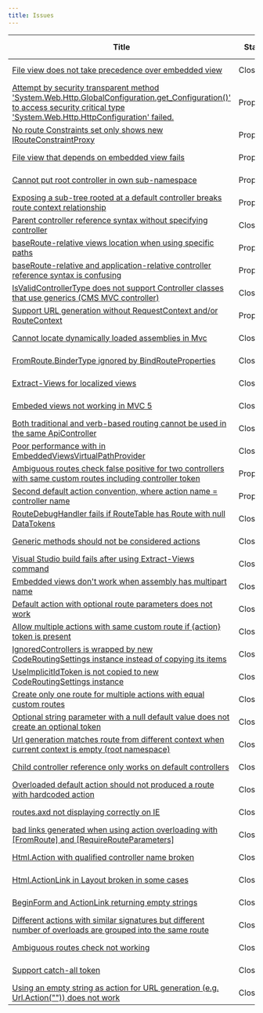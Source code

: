 ```yaml
---
title: Issues
---
```

<table>
   <thead>
      <tr>
         <th>Title</th>
         <th>Status</th>
         <th>Last activity</th>
      </tr>
   </thead>
   <tbody>
      <tr>
         <td><a href="1167.html">File view does not take precedence over embedded view</a></td>
         <td>Closed</td>
         <td>
            <time datetime="2016-01-08T13:06:50.72-08:00" title="2016-01-08T13:06:50.72-08:00">January 8, 2016</time>
         </td>
      </tr>
      <tr>
         <td><a href="1166.html">Attempt by security transparent method 'System.Web.Http.GlobalConfiguration.get_Configuration()'
               to access security critical type 'System.Web.Http.HttpConfiguration' failed.</a></td>
         <td>Proposed</td>
         <td>
            <time datetime="2015-12-07T11:30:41.46-08:00" title="2015-12-07T11:30:41.46-08:00">December 7, 2015</time>
         </td>
      </tr>
      <tr>
         <td><a href="1165.html">No route Constraints set only shows new  IRouteConstraintProxy</a></td>
         <td>Proposed</td>
         <td>
            <time datetime="2015-07-02T07:25:23.453-07:00" title="2015-07-02T07:25:23.453-07:00">July 2, 2015</time>
         </td>
      </tr>
      <tr>
         <td><a href="1164.html">File view that depends on embedded view fails</a></td>
         <td>Proposed</td>
         <td>
            <time datetime="2014-12-18T18:18:47.563-08:00" title="2014-12-18T18:18:47.563-08:00">December 18, 2014</time>
         </td>
      </tr>
      <tr>
         <td><a href="1163.html">Cannot put root controller in own sub-namespace</a></td>
         <td>Proposed</td>
         <td>
            <time datetime="2014-12-11T11:01:12.37-08:00" title="2014-12-11T11:01:12.37-08:00">December 11, 2014</time>
         </td>
      </tr>
      <tr>
         <td><a href="1162.html">Exposing a sub-tree rooted at a default controller breaks route context relationship</a></td>
         <td>Proposed</td>
         <td>
            <time datetime="2014-12-11T10:58:04.047-08:00" title="2014-12-11T10:58:04.047-08:00">December 11, 2014</time>
         </td>
      </tr>
      <tr>
         <td><a href="1161.html">Parent controller reference syntax without specifying controller</a></td>
         <td>Closed</td>
         <td>
            <time datetime="2017-12-11T02:15:56.247-08:00" title="2017-12-11T02:15:56.247-08:00">December 11, 2017</time>
         </td>
      </tr>
      <tr>
         <td><a href="1160.html">baseRoute-relative views location when using specific paths</a></td>
         <td>Proposed</td>
         <td>
            <time datetime="2014-09-06T14:47:05.357-07:00" title="2014-09-06T14:47:05.357-07:00">September 6, 2014</time>
         </td>
      </tr>
      <tr>
         <td><a href="1159.html">baseRoute-relative and application-relative controller reference syntax is confusing</a></td>
         <td>Proposed</td>
         <td>
            <time datetime="2014-08-21T21:36:08.123-07:00" title="2014-08-21T21:36:08.123-07:00">August 21, 2014</time>
         </td>
      </tr>
      <tr>
         <td><a href="1158.html">IsValidControllerType does not support Controller classes that use generics (CMS MVC
               controller)</a></td>
         <td>Closed</td>
         <td>
            <time datetime="2014-08-30T22:12:50.543-07:00" title="2014-08-30T22:12:50.543-07:00">August 30, 2014</time>
         </td>
      </tr>
      <tr>
         <td><a href="1157.html">Support URL generation without RequestContext and/or RouteContext</a></td>
         <td>Proposed</td>
         <td>
            <time datetime="2015-10-13T04:52:20.72-07:00" title="2015-10-13T04:52:20.72-07:00">October 13, 2015</time>
         </td>
      </tr>
      <tr>
         <td><a href="1156.html">Cannot locate dynamically loaded assemblies in Mvc</a></td>
         <td>Closed</td>
         <td>
            <time datetime="2017-12-11T02:15:56.247-08:00" title="2017-12-11T02:15:56.247-08:00">December 11, 2017</time>
         </td>
      </tr>
      <tr>
         <td><a href="1155.html">FromRoute.BinderType ignored by BindRouteProperties</a></td>
         <td>Closed</td>
         <td>
            <time datetime="2017-12-11T02:15:56.247-08:00" title="2017-12-11T02:15:56.247-08:00">December 11, 2017</time>
         </td>
      </tr>
      <tr>
         <td><a href="1154.html">Extract-Views for localized views</a></td>
         <td>Closed</td>
         <td>
            <time datetime="2017-12-11T02:15:56.247-08:00" title="2017-12-11T02:15:56.247-08:00">December 11, 2017</time>
         </td>
      </tr>
      <tr>
         <td><a href="1153.html">Embeded views not working in MVC 5</a></td>
         <td>Closed</td>
         <td>
            <time datetime="2017-12-11T02:15:56.247-08:00" title="2017-12-11T02:15:56.247-08:00">December 11, 2017</time>
         </td>
      </tr>
      <tr>
         <td><a href="1152.html">Both traditional and verb-based routing cannot be used in the same ApiController</a></td>
         <td>Closed</td>
         <td>
            <time datetime="2017-12-11T02:15:56.247-08:00" title="2017-12-11T02:15:56.247-08:00">December 11, 2017</time>
         </td>
      </tr>
      <tr>
         <td><a href="1151.html">Poor performance with in EmbeddedViewsVirtualPathProvider</a></td>
         <td>Closed</td>
         <td>
            <time datetime="2017-12-11T02:15:56.247-08:00" title="2017-12-11T02:15:56.247-08:00">December 11, 2017</time>
         </td>
      </tr>
      <tr>
         <td><a href="1150.html">Ambiguous routes check false positive for two controllers with same custom routes
               including controller token</a></td>
         <td>Proposed</td>
         <td>
            <time datetime="2014-02-23T19:29:17.883-08:00" title="2014-02-23T19:29:17.883-08:00">February 23, 2014</time>
         </td>
      </tr>
      <tr>
         <td><a href="1149.html">Second default action convention, where action name = controller name</a></td>
         <td>Proposed</td>
         <td>
            <time datetime="2014-10-08T11:59:21.793-07:00" title="2014-10-08T11:59:21.793-07:00">October 8, 2014</time>
         </td>
      </tr>
      <tr>
         <td><a href="1148.html">RouteDebugHandler fails if RouteTable has Route with null DataTokens</a></td>
         <td>Closed</td>
         <td>
            <time datetime="2017-12-11T02:15:56.247-08:00" title="2017-12-11T02:15:56.247-08:00">December 11, 2017</time>
         </td>
      </tr>
      <tr>
         <td><a href="1147.html">Generic methods should not be considered actions</a></td>
         <td>Closed</td>
         <td>
            <time datetime="2017-12-11T02:15:56.247-08:00" title="2017-12-11T02:15:56.247-08:00">December 11, 2017</time>
         </td>
      </tr>
      <tr>
         <td><a href="950.html">Visual Studio build fails after using Extract-Views command</a></td>
         <td>Closed</td>
         <td>
            <time datetime="2017-12-11T02:15:56.247-08:00" title="2017-12-11T02:15:56.247-08:00">December 11, 2017</time>
         </td>
      </tr>
      <tr>
         <td><a href="890.html">Embedded views don't work when assembly has multipart name</a></td>
         <td>Closed</td>
         <td>
            <time datetime="2017-12-11T02:15:56.247-08:00" title="2017-12-11T02:15:56.247-08:00">December 11, 2017</time>
         </td>
      </tr>
      <tr>
         <td><a href="783.html">Default action with optional route parameters does not work</a></td>
         <td>Closed</td>
         <td>
            <time datetime="2017-12-11T02:15:56.247-08:00" title="2017-12-11T02:15:56.247-08:00">December 11, 2017</time>
         </td>
      </tr>
      <tr>
         <td><a href="779.html">Allow multiple actions with same custom route if {action} token is present</a></td>
         <td>Closed</td>
         <td>
            <time datetime="2017-12-11T02:15:56.247-08:00" title="2017-12-11T02:15:56.247-08:00">December 11, 2017</time>
         </td>
      </tr>
      <tr>
         <td><a href="747.html">IgnoredControllers is wrapped by new CodeRoutingSettings instance instead of copying
               its items</a></td>
         <td>Closed</td>
         <td>
            <time datetime="2017-12-11T02:15:56.247-08:00" title="2017-12-11T02:15:56.247-08:00">December 11, 2017</time>
         </td>
      </tr>
      <tr>
         <td><a href="746.html">UseImplicitIdToken is not copied to new CodeRoutingSettings instance</a></td>
         <td>Closed</td>
         <td>
            <time datetime="2017-12-11T02:15:56.247-08:00" title="2017-12-11T02:15:56.247-08:00">December 11, 2017</time>
         </td>
      </tr>
      <tr>
         <td><a href="744.html">Create only one route for multiple actions with equal custom routes</a></td>
         <td>Closed</td>
         <td>
            <time datetime="2017-12-11T02:15:56.247-08:00" title="2017-12-11T02:15:56.247-08:00">December 11, 2017</time>
         </td>
      </tr>
      <tr>
         <td><a href="708.html">Optional string parameter with a null default value does not create an optional token</a></td>
         <td>Closed</td>
         <td>
            <time datetime="2017-12-11T02:15:56.247-08:00" title="2017-12-11T02:15:56.247-08:00">December 11, 2017</time>
         </td>
      </tr>
      <tr>
         <td><a href="674.html">Url generation matches route from different context when current context is empty
               (root namespace)</a></td>
         <td>Closed</td>
         <td>
            <time datetime="2017-12-11T02:15:56.247-08:00" title="2017-12-11T02:15:56.247-08:00">December 11, 2017</time>
         </td>
      </tr>
      <tr>
         <td><a href="673.html">Child controller reference only works on default controllers</a></td>
         <td>Closed</td>
         <td>
            <time datetime="2017-12-11T02:15:56.247-08:00" title="2017-12-11T02:15:56.247-08:00">December 11, 2017</time>
         </td>
      </tr>
      <tr>
         <td><a href="535.html">Overloaded default action should not produced a route with hardcoded action</a></td>
         <td>Closed</td>
         <td>
            <time datetime="2017-12-11T02:15:56.247-08:00" title="2017-12-11T02:15:56.247-08:00">December 11, 2017</time>
         </td>
      </tr>
      <tr>
         <td><a href="294.html">routes.axd not displaying correctly on IE</a></td>
         <td>Closed</td>
         <td>
            <time datetime="2017-12-11T02:15:56.247-08:00" title="2017-12-11T02:15:56.247-08:00">December 11, 2017</time>
         </td>
      </tr>
      <tr>
         <td><a href="292.html">bad links generated when using action overloading with [FromRoute] and [RequireRouteParameters]</a></td>
         <td>Closed</td>
         <td>
            <time datetime="2017-12-11T02:15:56.247-08:00" title="2017-12-11T02:15:56.247-08:00">December 11, 2017</time>
         </td>
      </tr>
      <tr>
         <td><a href="291.html">Html.Action with qualified controller name broken</a></td>
         <td>Closed</td>
         <td>
            <time datetime="2017-12-11T02:15:56.247-08:00" title="2017-12-11T02:15:56.247-08:00">December 11, 2017</time>
         </td>
      </tr>
      <tr>
         <td><a href="278.html">Html.ActionLink in Layout broken in some cases</a></td>
         <td>Closed</td>
         <td>
            <time datetime="2017-12-11T02:15:56.247-08:00" title="2017-12-11T02:15:56.247-08:00">December 11, 2017</time>
         </td>
      </tr>
      <tr>
         <td><a href="276.html">BeginForm and ActionLink returning empty strings</a></td>
         <td>Closed</td>
         <td>
            <time datetime="2017-12-11T02:15:56.247-08:00" title="2017-12-11T02:15:56.247-08:00">December 11, 2017</time>
         </td>
      </tr>
      <tr>
         <td><a href="245.html">Different actions with similar signatures but different number of overloads are grouped
               into the same route</a></td>
         <td>Closed</td>
         <td>
            <time datetime="2017-12-11T02:15:56.247-08:00" title="2017-12-11T02:15:56.247-08:00">December 11, 2017</time>
         </td>
      </tr>
      <tr>
         <td><a href="156.html">Ambiguous routes check not working</a></td>
         <td>Closed</td>
         <td>
            <time datetime="2017-12-11T02:15:56.247-08:00" title="2017-12-11T02:15:56.247-08:00">December 11, 2017</time>
         </td>
      </tr>
      <tr>
         <td><a href="147.html">Support catch-all token</a></td>
         <td>Closed</td>
         <td>
            <time datetime="2017-12-11T02:15:56.247-08:00" title="2017-12-11T02:15:56.247-08:00">December 11, 2017</time>
         </td>
      </tr>
      <tr>
         <td><a href="32.html">Using an empty string as action for URL generation (e.g. Url.Action("")) does not
               work</a></td>
         <td>Closed</td>
         <td>
            <time datetime="2017-12-11T02:15:56.247-08:00" title="2017-12-11T02:15:56.247-08:00">December 11, 2017</time>
         </td>
      </tr>
   </tbody>
</table>